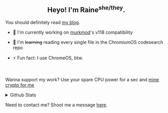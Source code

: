 <center>
  <h2>Heyo! I'm Raine<sup>she/they</sup>.</h2>
</center>

You should definitely read [my blog](https://rainestorme.github.io/).

- 🔭 I'm currently working on [murkmod](https://github.com/rainestorme/murkmod)'s v118 compatibility
  

- 🌱 I'm ~~learning~~ reading every single file in the ChromiumOS codesearch repo
    

- ⚡ Fun fact: I use ChromeOS, btw.

<br/>  

Wanna support my work? Use your spare CPU power for a sec and [mine crypto for me](https://server.duinocoin.com/webminer.html?username=rainestorme&threads=4&rigid=&keyinput=funnyminingkeyhere)

<details>
  <summary>Github Stats</summary>
  <div align="center"><img src="https://github-readme-stats.vercel.app/api?username=rainestorme&show_icons=true&count_private=true&hide_border=true" align="center" /></div>  

<br/>  

<br/>  

<div align="center">
<img src="https://komarev.com/ghpvc/?username=rainestorme&&style=flat-square" align="center" />
</div>  
  

<br/>  
</details>

Need to contact me? Shoot me a message [here](mailto:rainest0rme@proton.me).
